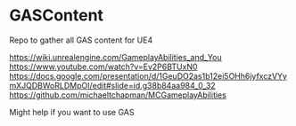 # GASContent
Repo to gather all GAS content for UE4

https://wiki.unrealengine.com/GameplayAbilities_and_You
https://www.youtube.com/watch?v=Ev2P6BTUxN0
https://docs.google.com/presentation/d/1GeuDO2as1b12ei5OHh6jyfxczVYymXJQDBWoRLDMpOI/edit#slide=id.g38b84aa984_0_32
https://github.com/michaeltchapman/MCGameplayAbilities

Might help if you want to use GAS
